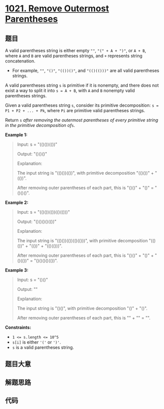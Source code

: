 # [1021. Remove Outermost Parentheses](https://leetcode.com/problems/remove-outermost-parentheses/)

## 题目

A valid parentheses string is either empty `""`, `"(" + A + ")"`, or `A + B`,
where `A` and `B` are valid parentheses strings, and `+` represents string
concatenation.

- For example, `""`, `"()"`, `"(())()"`, and `"(()(()))"` are all valid parentheses strings.

A valid parentheses string `s` is primitive if it is nonempty, and there does
not exist a way to split it into `s = A + B`, with `A` and `B` nonempty valid
parentheses strings.

Given a valid parentheses string `s`, consider its primitive decomposition: `s
= P1 + P2 + ... + Pk`, where `Pi` are primitive valid parentheses strings.

Return `s` _after removing the outermost parentheses of every primitive string
in the primitive decomposition of_`s`.

**Example 1:**

> Input: s = "(()())(())"
>
> Output: "()()()"
>
> Explanation:
>
> The input string is "(()())(())", with primitive decomposition "(()())" + "(())".
>
> After removing outer parentheses of each part, this is "()()" + "()" = "()()()".

**Example 2:**

> Input: s = "(()())(())(()(()))"
>
> Output: "()()()()(())"
>
> Explanation:
>
> The input string is "(()())(())(()(()))", with primitive decomposition "(()())" + "(())" + "(()(()))".
>
> After removing outer parentheses of each part, this is "()()" + "()" + "()(())" = "()()()()(())".

**Example 3:**

> Input: s = "()()"
>
> Output: ""
>
> Explanation:
>
> The input string is "()()", with primitive decomposition "()" + "()".
>
> After removing outer parentheses of each part, this is "" + "" = "".

**Constraints:**

- `1 <= s.length <= 10^5`
- `s[i]` is either `'('` or `')'`.
- `s` is a valid parentheses string.

## 题目大意

## 解题思路

## 代码

```javascript

```
